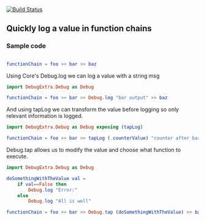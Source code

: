 [![Build Status](https://travis-ci.org/jigargosar/elm-debug-extra.svg?branch=master)](https://travis-ci.org/jigargosar/elm-debug-extra)



## Quickly log a value in function chains

### Sample code


```elm

functionChain = foo >> bar >> baz

```

Using Core's Debug.log we can log a value with a string msg

```elm
import DebugExtra.Debug as Debug

functionChain = foo >> bar >> Debug.log "bar output" >> baz

```

And using tapLog we can transform the value before logging so only relevant information is logged. 

```elm
import DebugExtra.Debug as Debug exposing (tapLog)

functionChain = foo >> bar >> tapLog (.counterValue) "counter after bar" >> baz

```


Debug.tap allows us to modify the value and choose what function to execute.

```elm
import DebugExtra.Debug as Debug

doSomethingWithTheValue val = 
    if val==False then 
        Debug.log "Error:" 
    else 
        Debug.log "All is well" 

functionChain = foo >> bar >> Debug.tap (doSomethingWithTheValue) >> baz

```



